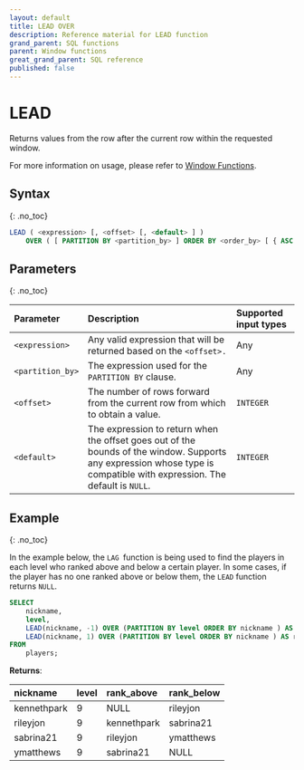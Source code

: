 ```yaml
---
layout: default
title: LEAD OVER
description: Reference material for LEAD function
grand_parent: SQL functions
parent: Window functions
great_grand_parent: SQL reference
published: false
---
```


# LEAD

Returns values from the row after the current row within the requested window.

For more information on usage, please refer to [Window Functions](./index.md).

## Syntax
{: .no_toc}

```sql
LEAD ( <expression> [, <offset> [, <default> ] )
    OVER ( [ PARTITION BY <partition_by> ] ORDER BY <order_by> [ { ASC | DESC } ] )
```

## Parameters 
{: .no_toc}

| Parameter | Description                                      | Supported input types | 
| :--------- | :------------------------------------------------ | :------------| 
| `<expression>`     | Any valid expression that will be returned based on the `<offset>.`                                                    | Any |
| `<partition_by>`    | The expression used for the `PARTITION BY` clause.                                                                           | Any |
| `<offset>`  | The number of rows forward from the current row from which to obtain a value.  |	`INTEGER` |
| `<default>` | The expression to return when the offset goes out of the bounds of the window. Supports any expression whose type is compatible with expression. The default is `NULL`. |	`INTEGER` |


## Example
{: .no_toc}

In the example below, the `LAG `function is being used to find the players in each level who ranked above and below a certain player. In some cases, if the player has no one ranked above or below them, the `LEAD` function returns `NULL`.

```sql
SELECT
	nickname,
	level,
	LEAD(nickname, -1) OVER (PARTITION BY level ORDER BY nickname ) AS rank_above,
	LEAD(nickname, 1) OVER (PARTITION BY level ORDER BY nickname ) AS rank_below
FROM
	players;
```

**Returns**:

| nickname | level | rank_above | rank_below |
|:----------|:-------------|:-------------|:--------------|
| kennethpark      |           9 | NULL        | rileyjon     |
| rileyjon   |           9 | kennethpark       | sabrina21         |
| sabrina21       |           9 | rileyjon    | ymatthews         |
| ymatthews      |           9 | sabrina21       | NULL         |
